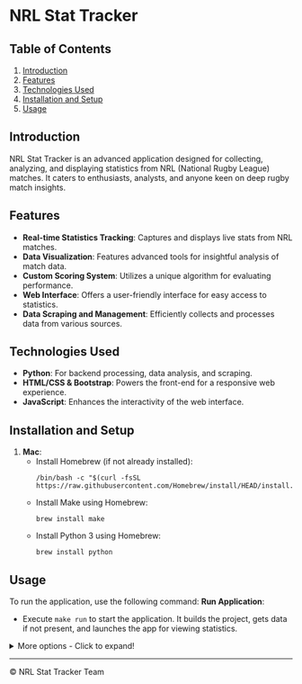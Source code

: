 
# NRL Stat Tracker

## Table of Contents
1. [Introduction](#introduction)
2. [Features](#features)
3. [Technologies Used](#technologies-used)
4. [Installation and Setup](#installation-and-setup)
5. [Usage](#usage)

<a name="introduction"></a>
## Introduction
NRL Stat Tracker is an advanced application designed for collecting, analyzing, and displaying statistics from NRL (National Rugby League) matches. It caters to enthusiasts, analysts, and anyone keen on deep rugby match insights.

<a name="features"></a>
## Features
- **Real-time Statistics Tracking**: Captures and displays live stats from NRL matches.
- **Data Visualization**: Features advanced tools for insightful analysis of match data.
- **Custom Scoring System**: Utilizes a unique algorithm for evaluating performance.
- **Web Interface**: Offers a user-friendly interface for easy access to statistics.
- **Data Scraping and Management**: Efficiently collects and processes data from various sources.

<a name="technologies-used"></a>
## Technologies Used
- **Python**: For backend processing, data analysis, and scraping.
- **HTML/CSS & Bootstrap**: Powers the front-end for a responsive web experience.
- **JavaScript**: Enhances the interactivity of the web interface.

<a name="installation-and-setup"></a>
## Installation and Setup
1. **Mac**:
    - Install Homebrew (if not already installed):
       ```shell
       /bin/bash -c "$(curl -fsSL https://raw.githubusercontent.com/Homebrew/install/HEAD/install.sh)"
       ```
    - Install Make using Homebrew:
       ```shell
       brew install make
       ```
    - Install Python 3 using Homebrew:
         ```shell
         brew install python
         ```

<a name="usage"></a>

## Usage

To run the application, use the following command:
**Run Application**:
   - Execute `make run` to start the application. It builds the project, gets data if not present, and launches the app for viewing statistics.

<details>
<summary>More options - Click to expand!</summary>

To use the NRL Stat Tracker, follow these guidelines based on the provided `makefile`:

1. **Build the Project**: 
   - Run `make build` to set up a Python virtual environment, upgrade pip, and install required dependencies from `requirements.txt`.

2. **Update Statistics**: 
   - Use `make updateStats` to update team statistics. This command builds the project and then updates the teams and ladder information.

3. **Update Teams**:
   - Run `make updateTeams` to specifically update team data. This command also involves building the project.

4. **Update Rounds**:
   - Use `make updateRounds` to update round-specific information. This command first builds the project.

5. **Get Data**: 
   - Run `make getData` to retrieve all necessary data for the application. This command builds the project, updates stats, and fetches additional data.

6. **Clean the Project**:
   - `make clean` removes the virtual environment and temporary files.
   - `make cleanAll` performs a more comprehensive clean-up, including all data and logs.

7. **Attempt to Clean All**:
   - Run `make tryCleanAll` to attempt a full cleanup; suppresses error messages if any steps fail.

8. **Start Fresh**:
   - Use `make fresh` to clean the project completely and start fresh by building the project and fetching new data.

9. **Backup and Restore**:
   - `make backup` handles backup creation, encryption, and uploading to storage.
   - `make getBackup` downloads, decrypts, and restores data from the backup.
   - `make uploadBackup` and `make downloadBackup` specifically handle uploading and downloading backups.
   - `make encryptBackup` and `make decryptBackup` are used for encrypting and decrypting backups.
   - `make restoreBackup` and `make cleanBackup` are used to restore data from backups and clean up backup files, respectively.

10. **Prepare for Backup Upload**:
   - `make prep-upload` prepares for uploading the backup by cleaning up unnecessary files.

</details>


---
© NRL Stat Tracker Team
